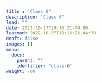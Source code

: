 ```yaml
---
title : "Class 6"
description: "Class 6"
lead: ""
date: 2022-10-27T19:16:21-04:00
lastmod: 2022-10-27T19:16:21-04:00
draft: false
images: []
menu:
  docs:
    parent: ""
    identifier: "class-6"
weight: 700
---
```

